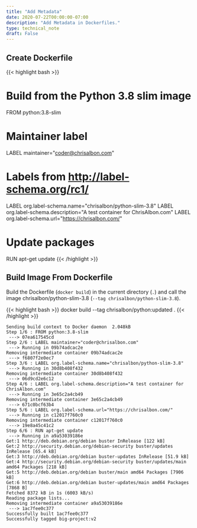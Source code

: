 ```yaml
---
title: "Add Metadata"
date: 2020-07-22T00:00:00-07:00
description: "Add Metadata in Dockerfiles."
type: technical_note
draft: False
---
```


## Create Dockerfile

{{< highlight bash >}}
# Build from the Python 3.8 slim image
FROM python:3.8-slim

# Maintainer label
LABEL maintainer="coder@chrisalbon.com"

# Labels from http://label-schema.org/rc1/
LABEL org.label-schema.name="chrisalbon/python-slim-3.8"
LABEL org.label-schema.description="A test container for ChrisAlbon.com"
LABEL org.label-schema.url="https://chrisalbon.com/"

# Update packages
RUN apt-get update
{{< /highlight >}}

## Build Image From Dockerfile

Build the Dockerfile (`docker build`) in the current directory (`.`) and call the image chrisalbon/python-slim-3.8 (`--tag chrisalbon/python-slim-3.8`).

{{< highlight bash >}}
docker build --tag chrisalbon/python:updated .
{{< /highlight >}}
```
Sending build context to Docker daemon  2.048kB
Step 1/6 : FROM python:3.8-slim
 ---> 07ea617545cd
Step 2/6 : LABEL maintainer="coder@chrisalbon.com"
 ---> Running in 09b74adcac2e
Removing intermediate container 09b74adcac2e
 ---> f6807f2e0ec7
Step 3/6 : LABEL org.label-schema.name="chrisalbon/python-slim-3.8"
 ---> Running in 30d8b408f432
Removing intermediate container 30d8b408f432
 ---> 06d9cd2e6c12
Step 4/6 : LABEL org.label-schema.description="A test container for ChrisAlbon.com"
 ---> Running in 3e65c2a4cb49
Removing intermediate container 3e65c2a4cb49
 ---> 671c0bcf63b4
Step 5/6 : LABEL org.label-schema.url="https://chrisalbon.com/"
 ---> Running in c12017f760c0
Removing intermediate container c12017f760c0
 ---> 19e8a45c41c2
Step 6/6 : RUN apt-get update
 ---> Running in a9a53039186e
Get:1 http://deb.debian.org/debian buster InRelease [122 kB]
Get:2 http://security.debian.org/debian-security buster/updates InRelease [65.4 kB]
Get:3 http://deb.debian.org/debian buster-updates InRelease [51.9 kB]
Get:4 http://security.debian.org/debian-security buster/updates/main amd64 Packages [218 kB]
Get:5 http://deb.debian.org/debian buster/main amd64 Packages [7906 kB]
Get:6 http://deb.debian.org/debian buster-updates/main amd64 Packages [7868 B]
Fetched 8372 kB in 1s (6003 kB/s)
Reading package lists...
Removing intermediate container a9a53039186e
 ---> 1ac7fee0c377
Successfully built 1ac7fee0c377
Successfully tagged big-project:v2
```